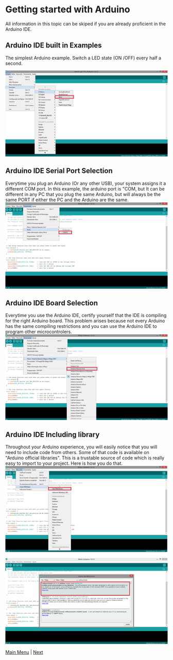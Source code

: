 # Getting started with Arduino
All information in this topic can be skiped if you are already proficient in the Arduino IDE.

## Arduino IDE built in Examples
The simplest Arduino example. Switch a LED state (ON /OFF)  every half a second.</br>

![connection](./images/examples_blink.png "Breadboard Connections") </br>
## Arduino IDE Serial Port Selection
Everytime you plug an Arduino (Or any other USB), your system assigns it a different COM port. In this example, the arduino port is "COM, but It can be different in any PC that you plug the same Arduino, but will always be the same PORT if either the PC and the Arduino are the same. </br>
![connection](./images/Selecionar_Porta.png "Selecionar Porta") </br>

## Arduino IDE Board Selection
Everytime you use the Arduino IDE, certify yourself that the IDE is compiling for the right Arduino board. This problem arises because not every Arduino has the same compiling restrictions and you can use the Arduino IDE to program other microcontrolers.  </br>
![connection](./images/selecionar_placa.png "Selecionar Placa") </br>

## Arduino IDE Including library
Throughout your Arduino experience, you will easily notice that you will need to include code from others. Some of that code is available on "Arduino official libraries". This is a trustable source of code which is really easy to import to your project. 
Here is how you do that.</br>
![connection](./images/incluir_biblioteca.png "Incluir Biblioteca") </br>
![connection](./images/selecionar_biblioteca.png "Selecionar Biblioteca") </br>


[Main Menu](../README.md) | [Next](./basicElectronics.md)
